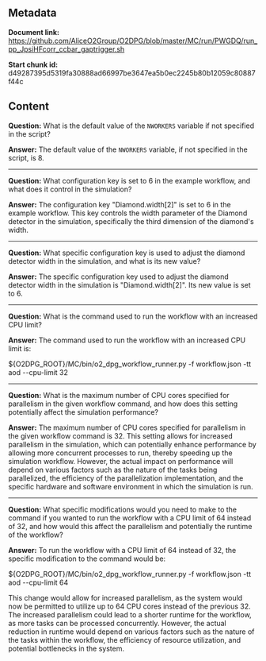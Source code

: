 ## Metadata

**Document link:** https://github.com/AliceO2Group/O2DPG/blob/master/MC/run/PWGDQ/run_pp_JpsiHFcorr_ccbar_gaptrigger.sh

**Start chunk id:** d49287395d5319fa30888ad66997be3647ea5b0ec2245b80b12059c80887f44c

## Content

**Question:** What is the default value of the `NWORKERS` variable if not specified in the script?

**Answer:** The default value of the `NWORKERS` variable, if not specified in the script, is 8.

---

**Question:** What configuration key is set to 6 in the example workflow, and what does it control in the simulation?

**Answer:** The configuration key "Diamond.width[2]" is set to 6 in the example workflow. This key controls the width parameter of the Diamond detector in the simulation, specifically the third dimension of the diamond's width.

---

**Question:** What specific configuration key is used to adjust the diamond detector width in the simulation, and what is its new value?

**Answer:** The specific configuration key used to adjust the diamond detector width in the simulation is "Diamond.width[2]". Its new value is set to 6.

---

**Question:** What is the command used to run the workflow with an increased CPU limit?

**Answer:** The command used to run the workflow with an increased CPU limit is:

${O2DPG_ROOT}/MC/bin/o2_dpg_workflow_runner.py -f workflow.json -tt aod --cpu-limit 32

---

**Question:** What is the maximum number of CPU cores specified for parallelism in the given workflow command, and how does this setting potentially affect the simulation performance?

**Answer:** The maximum number of CPU cores specified for parallelism in the given workflow command is 32. This setting allows for increased parallelism in the simulation, which can potentially enhance performance by allowing more concurrent processes to run, thereby speeding up the simulation workflow. However, the actual impact on performance will depend on various factors such as the nature of the tasks being parallelized, the efficiency of the parallelization implementation, and the specific hardware and software environment in which the simulation is run.

---

**Question:** What specific modifications would you need to make to the command if you wanted to run the workflow with a CPU limit of 64 instead of 32, and how would this affect the parallelism and potentially the runtime of the workflow?

**Answer:** To run the workflow with a CPU limit of 64 instead of 32, the specific modification to the command would be:

${O2DPG_ROOT}/MC/bin/o2_dpg_workflow_runner.py -f workflow.json -tt aod --cpu-limit 64

This change would allow for increased parallelism, as the system would now be permitted to utilize up to 64 CPU cores instead of the previous 32. The increased parallelism could lead to a shorter runtime for the workflow, as more tasks can be processed concurrently. However, the actual reduction in runtime would depend on various factors such as the nature of the tasks within the workflow, the efficiency of resource utilization, and potential bottlenecks in the system.